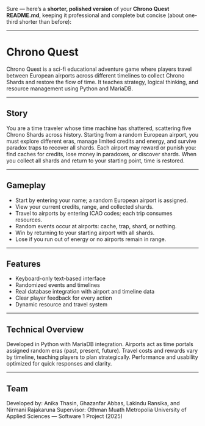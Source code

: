 Sure — here’s a **shorter, polished version** of your **Chrono Quest README.md**, keeping it professional and complete but concise (about one-third shorter than before):

---

# Chrono Quest

Chrono Quest is a sci-fi educational adventure game where players travel between European airports across different timelines to collect Chrono Shards and restore the flow of time. It teaches strategy, logical thinking, and resource management using Python and MariaDB.

---

## Story

You are a time traveler whose time machine has shattered, scattering five Chrono Shards across history. Starting from a random European airport, you must explore different eras, manage limited credits and energy, and survive paradox traps to recover all shards.
Each airport may reward or punish you: find caches for credits, lose money in paradoxes, or discover shards. When you collect all shards and return to your starting point, time is restored.

---

## Gameplay

* Start by entering your name; a random European airport is assigned.
* View your current credits, range, and collected shards.
* Travel to airports by entering ICAO codes; each trip consumes resources.
* Random events occur at airports: cache, trap, shard, or nothing.
* Win by returning to your starting airport with all shards.
* Lose if you run out of energy or no airports remain in range.

---

## Features

* Keyboard-only text-based interface
* Randomized events and timelines
* Real database integration with airport and timeline data
* Clear player feedback for every action
* Dynamic resource and travel system

---

## Technical Overview

Developed in Python with MariaDB integration.
Airports act as time portals assigned random eras (past, present, future).
Travel costs and rewards vary by timeline, teaching players to plan strategically.
Performance and usability optimized for quick responses and clarity.

---

## Team

Developed by: Anika Thasin, Ghazanfar Abbas, Lakindu Ransika, and Nirmani Rajakaruna
Supervisor: Othman Muath
Metropolia University of Applied Sciences — Software 1 Project (2025)
